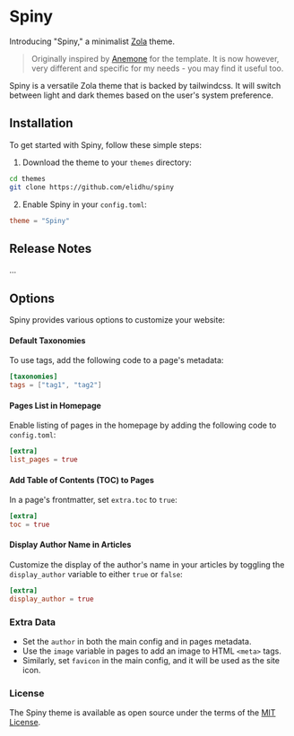 # Spiny

Introducing "Spiny," a minimalist [Zola](https://www.getzola.org) theme.

> Originally inspired by [Anemone](https://github.com/Speyll/anemone) for the template. It is now however, very different and specific for my needs - you may find it useful too.

<!-- You can browse the demo website [here](https://spiny.pages.dev/) -->
<!-- I also use it on my own [website](https://elidhu.com). -->

Spiny is a versatile Zola theme that is backed by tailwindcss. It will switch between light and dark themes based on the user's system preference.

## Installation

To get started with Spiny, follow these simple steps:

1. Download the theme to your `themes` directory:

```bash
cd themes
git clone https://github.com/elidhu/spiny
```

2. Enable Spiny in your `config.toml`:

```toml
theme = "Spiny"
```

## Release Notes

...

## Options

Spiny provides various options to customize your website:

#### Default Taxonomies

To use tags, add the following code to a page's metadata:

```toml
[taxonomies]
tags = ["tag1", "tag2"]
```

#### Pages List in Homepage

Enable listing of pages in the homepage by adding the following code to `config.toml`:

```toml
[extra]
list_pages = true
```

#### Add Table of Contents (TOC) to Pages

In a page's frontmatter, set `extra.toc` to `true`:

```toml
[extra]
toc = true
```

#### Display Author Name in Articles

Customize the display of the author's name in your articles by toggling the `display_author` variable to either `true` or `false`:

```toml
[extra]
display_author = true
```


### Extra Data

- Set the `author` in both the main config and in pages metadata.
- Use the `image` variable in pages to add an image to HTML `<meta>` tags.
- Similarly, set `favicon` in the main config, and it will be used as the site icon.


### License

The Spiny theme is available as open source under the terms of the [MIT License](LICENSE).
